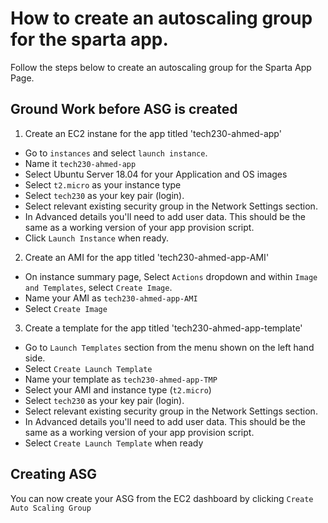 # How to create an autoscaling group for the sparta app.

Follow the steps below to create an autoscaling group for the Sparta App Page.

## Ground Work before ASG is created

1. Create an EC2 instane for the app titled 'tech230-ahmed-app'

- Go to `instances` and select `launch instance`.
- Name it `tech230-ahmed-app`
- Select Ubuntu Server 18.04 for your Application and OS images
- Select `t2.micro` as your instance type
- Select `tech230` as your key pair (login).
- Select relevant existing security group in the Network Settings section.
- In Advanced details you'll need to add user data. This should be the same as a working version of your app provision script.
- Click `Launch Instance` when ready.

2. Create an AMI for the app titled 'tech230-ahmed-app-AMI'

- On instance summary page, Select `Actions` dropdown and within `Image and Templates`, select `Create Image`.
- Name your AMI as `tech230-ahmed-app-AMI`
- Select `Create Image`

3. Create a template for the app titled 'tech230-ahmed-app-template'

- Go to `Launch Templates` section from the menu shown on the left hand side.
- Select `Create Launch Template`
- Name your template as `tech230-ahmed-app-TMP`
- Select your AMI and instance type (`t2.micro`)
- Select `tech230` as your key pair (login).
- Select relevant existing security group in the Network Settings section.
- In Advanced details you'll need to add user data. This should be the same as a working version of your app provision script.
- Select `Create Launch Template` when ready

## Creating ASG

You can now create your ASG from the EC2 dashboard by clicking `Create Auto Scaling Group`
